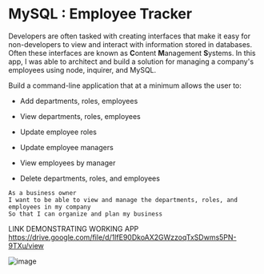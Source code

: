 #  MySQL : Employee Tracker

Developers are often tasked with creating interfaces that make it easy for non-developers to view and interact with information stored in databases. Often these interfaces are known as **C**ontent **M**anagement **S**ystems. In this app, I was able to  architect and build a solution for managing a company's employees using node, inquirer, and MySQL.

  
Build a command-line application that at a minimum allows the user to:

  * Add departments, roles, employees

  * View departments, roles, employees

  * Update employee roles

  * Update employee managers

  * View employees by manager

  * Delete departments, roles, and employees

  
```
As a business owner
I want to be able to view and manage the departments, roles, and employees in my company
So that I can organize and plan my business
```
LINK DEMONSTRATING WORKING APP
https://drive.google.com/file/d/1lfE90DkoAX2GWzzoqTxSDwms5PN-9TXu/view

![image](https://user-images.githubusercontent.com/72281065/101961799-b9670800-3bc7-11eb-93e4-2da064636ed8.png)




